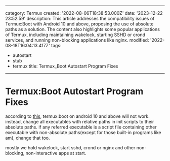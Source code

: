 ------
category: Termux
created: '2022-08-06T18:38:53.000Z'
date: '2023-12-22 23:52:59'
description: This article addresses the compatibility issues of Termux:Boot with Android
  10 and above, proposing the use of absolute paths as a solution. The content also
  highlights some popular applications of Termux, including maintaining wakelock,
  starting SSHD or crond services, and running non-blocking applications like nginx.
modified: '2022-08-18T16:04:13.417Z'
tags:
- autostart
- stub
- termux
title: Termux_Boot Autostart Program Fixes
------

# Termux:Boot Autostart Program Fixes

according to [this](https://github.com/termux/termux-boot/issues/58), termux:boot on android 10 and above will not work. instead, change all executables with relative paths in init scripts to their absolute paths. if any referred executable is a script file containing other executable with non-absolute paths(except for those built-in programs like am), change that too.

mostly we hold wakelock, start sshd, crond or nginx and other non-blocking, non-interactive apps at start.
